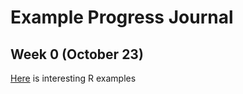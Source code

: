 # Example Progress Journal

## Week 0 (October 23)

[Here](files/example_homework_0.html) is interesting R examples
